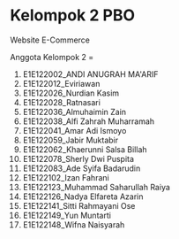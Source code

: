 # Kelompok 2 PBO

Website E-Commerce

Anggota Kelompok 2  =

1. E1E122002_ANDI ANUGRAH MA'ARIF
2. E1E122012_Eviriawan
3. E1E122026_Nurdian Kasim
4. E1E122028_Ratnasari
5. E1E122036_Almuhaimin Zain
6. E1E122038_Alfi Zahrah Muharramah
7. E1E122041_Amar Adi Ismoyo
8. E1E122059_Jabir Muktabir
9. E1E122062_Khaerunni Salsa Billah
10. E1E122078_Sherly Dwi Puspita
11. E1E122083_Ade Syifa Badarudin
12. E1E122102_Izan Fahrani
13. E1E122123_Muhammad Saharullah Raiya
14. E1E122126_Nadya Elfareta Azarin
15. E1E122141_Sitti Rahmayani Ose
16. E1E122149_Yun Muntarti
17. E1E122148_Wifna Naisyarah

